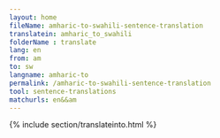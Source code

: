 ```yaml
---
layout: home
fileName: amharic-to-swahili-sentence-translation
translatein: amharic_to_swahili
folderName : translate
lang: en
from: am
to: sw
langname: amharic-to
permalink: /amharic-to-swahili-sentence-translation
tool: sentence-translations
matchurls: en&&am
---
```

{% include section/translateinto.html %}
